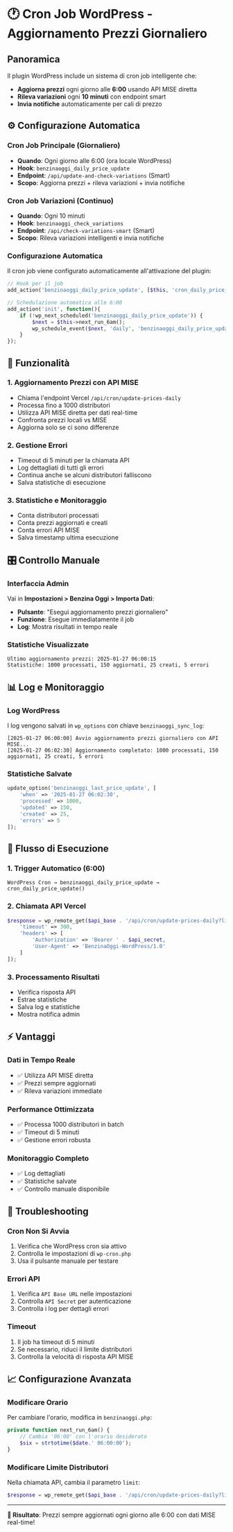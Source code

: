 # 🕐 Cron Job WordPress - Aggiornamento Prezzi Giornaliero

## Panoramica

Il plugin WordPress include un sistema di cron job intelligente che:
- **Aggiorna prezzi** ogni giorno alle **6:00** usando API MISE diretta
- **Rileva variazioni** ogni **10 minuti** con endpoint smart
- **Invia notifiche** automaticamente per cali di prezzo

## ⚙️ Configurazione Automatica

### **Cron Job Principale (Giornaliero)**
- **Quando**: Ogni giorno alle 6:00 (ora locale WordPress)
- **Hook**: `benzinaoggi_daily_price_update`
- **Endpoint**: `/api/update-and-check-variations` (Smart)
- **Scopo**: Aggiorna prezzi + rileva variazioni + invia notifiche

### **Cron Job Variazioni (Continuo)**
- **Quando**: Ogni 10 minuti
- **Hook**: `benzinaoggi_check_variations`
- **Endpoint**: `/api/check-variations-smart` (Smart)
- **Scopo**: Rileva variazioni intelligenti e invia notifiche

### **Configurazione Automatica**
Il cron job viene configurato automaticamente all'attivazione del plugin:

```php
// Hook per il job
add_action('benzinaoggi_daily_price_update', [$this, 'cron_daily_price_update']);

// Schedulazione automatica alle 6:00
add_action('init', function(){
    if (!wp_next_scheduled('benzinaoggi_daily_price_update')) {
        $next = $this->next_run_6am();
        wp_schedule_event($next, 'daily', 'benzinaoggi_daily_price_update');
    }
});
```

## 🔧 Funzionalità

### **1. Aggiornamento Prezzi con API MISE**
- Chiama l'endpoint Vercel `/api/cron/update-prices-daily`
- Processa fino a 1000 distributori
- Utilizza API MISE diretta per dati real-time
- Confronta prezzi locali vs MISE
- Aggiorna solo se ci sono differenze

### **2. Gestione Errori**
- Timeout di 5 minuti per la chiamata API
- Log dettagliati di tutti gli errori
- Continua anche se alcuni distributori falliscono
- Salva statistiche di esecuzione

### **3. Statistiche e Monitoraggio**
- Conta distributori processati
- Conta prezzi aggiornati e creati
- Conta errori API MISE
- Salva timestamp ultima esecuzione

## 🎛️ Controllo Manuale

### **Interfaccia Admin**
Vai in **Impostazioni > Benzina Oggi > Importa Dati**:

- **Pulsante**: "Esegui aggiornamento prezzi giornaliero"
- **Funzione**: Esegue immediatamente il job
- **Log**: Mostra risultati in tempo reale

### **Statistiche Visualizzate**
```
Ultimo aggiornamento prezzi: 2025-01-27 06:00:15
Statistiche: 1000 processati, 150 aggiornati, 25 creati, 5 errori
```

## 📊 Log e Monitoraggio

### **Log WordPress**
I log vengono salvati in `wp_options` con chiave `benzinaoggi_sync_log`:

```
[2025-01-27 06:00:00] Avvio aggiornamento prezzi giornaliero con API MISE...
[2025-01-27 06:02:30] Aggiornamento completato: 1000 processati, 150 aggiornati, 25 creati, 5 errori
```

### **Statistiche Salvate**
```php
update_option('benzinaoggi_last_price_update', [
    'when' => '2025-01-27 06:02:30',
    'processed' => 1000,
    'updated' => 150,
    'created' => 25,
    'errors' => 5
]);
```

## 🔄 Flusso di Esecuzione

### **1. Trigger Automatico (6:00)**
```
WordPress Cron → benzinaoggi_daily_price_update → cron_daily_price_update()
```

### **2. Chiamata API Vercel**
```php
$response = wp_remote_get($api_base . '/api/cron/update-prices-daily?limit=1000&force=false', [
    'timeout' => 300,
    'headers' => [
        'Authorization' => 'Bearer ' . $api_secret,
        'User-Agent' => 'BenzinaOggi-WordPress/1.0'
    ]
]);
```

### **3. Processamento Risultati**
- Verifica risposta API
- Estrae statistiche
- Salva log e statistiche
- Mostra notifica admin

## ⚡ Vantaggi

### **Dati in Tempo Reale**
- ✅ Utilizza API MISE diretta
- ✅ Prezzi sempre aggiornati
- ✅ Rileva variazioni immediate

### **Performance Ottimizzata**
- ✅ Processa 1000 distributori in batch
- ✅ Timeout di 5 minuti
- ✅ Gestione errori robusta

### **Monitoraggio Completo**
- ✅ Log dettagliati
- ✅ Statistiche salvate
- ✅ Controllo manuale disponibile

## 🚨 Troubleshooting

### **Cron Non Si Avvia**
1. Verifica che WordPress cron sia attivo
2. Controlla le impostazioni di `wp-cron.php`
3. Usa il pulsante manuale per testare

### **Errori API**
1. Verifica `API Base URL` nelle impostazioni
2. Controlla `API Secret` per autenticazione
3. Controlla i log per dettagli errori

### **Timeout**
1. Il job ha timeout di 5 minuti
2. Se necessario, riduci il limite distributori
3. Controlla la velocità di risposta API MISE

## 📈 Configurazione Avanzata

### **Modificare Orario**
Per cambiare l'orario, modifica in `benzinaoggi.php`:

```php
private function next_run_6am() {
    // Cambia '06:00' con l'orario desiderato
    $six = strtotime($date.' 06:00:00');
}
```

### **Modificare Limite Distributori**
Nella chiamata API, cambia il parametro `limit`:

```php
$response = wp_remote_get($api_base . '/api/cron/update-prices-daily?limit=500&force=false', [
```

---

**🎯 Risultato**: Prezzi sempre aggiornati ogni giorno alle 6:00 con dati MISE real-time!

